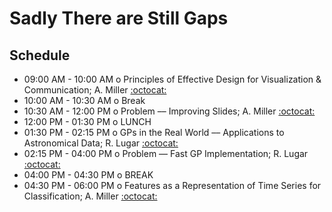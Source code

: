 # Sadly There are Still Gaps

## Schedule

 * 09:00 AM - 10:00 AM  o  Principles of Effective Design for Visualization & Communication; A. Miller [:octocat:](https://github.com/adamamiller)
 * 10:00 AM - 10:30 AM  o  Break
 * 10:30 AM - 12:00 PM  o  Problem –– Improving Slides; A. Miller [:octocat:](https://github.com/adamamiller)
 * 12:00 PM - 01:30 PM  o  LUNCH
 * 01:30 PM - 02:15 PM  o  GPs in the Real World –– Applications to Astronomical Data; R. Lugar [:octocat:](https://github.com/rodluger)
 * 02:15 PM - 04:00 PM  o  Problem –– Fast GP Implementation; R. Lugar [:octocat:](https://github.com/rodluger)
 * 04:00 PM - 04:30 PM  o  BREAK
 * 04:30 PM - 06:00 PM  o  Features as a Representation of Time Series for Classification; A. Miller [:octocat:](https://github.com/adamamiller)
